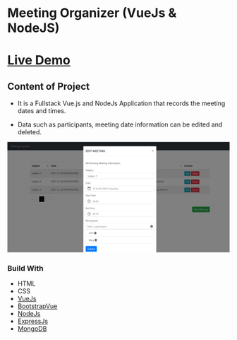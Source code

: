 # Meeting Organizer (VueJs & NodeJS)

# [Live Demo](https://meeting-organizer.netlify.app/)

## Content of Project

- It is a Fullstack Vue.js and NodeJs Application that records the meeting dates and times.

- Data such as participants, meeting date information can be edited and deleted.

![](screenshots/meeting-organizer-home.png)

### Build With

- HTML
- CSS
- [VueJs](https://vuejs.org/)
- [BootstrapVue](https://bootstrap-vue.org/)
- [NodeJs](https://nodejs.org/)
- [ExpressJs](https://expressjs.com/)
- [MongoDB](https://www.mongodb.com/)